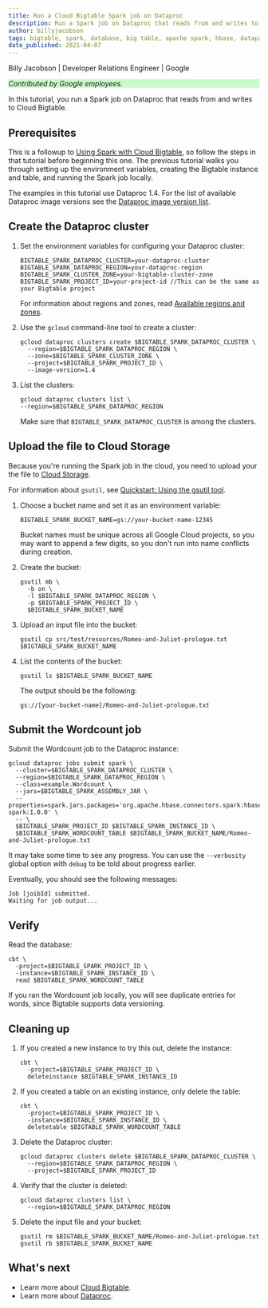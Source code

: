 ```yaml
---
title: Run a Cloud Bigtable Spark job on Dataproc 
description: Run a Spark job on Dataproc that reads from and writes to Cloud Bigtable.
author: billyjacobson
tags: bigtable, spark, database, big table, apache spark, hbase, dataproc
date_published: 2021-04-07
---
```


Billy Jacobson | Developer Relations Engineer | Google

<p style="background-color:#CAFACA;"><i>Contributed by Google employees.</i></p>

In this tutorial, you run a Spark job on Dataproc that reads from and writes to Cloud Bigtable.

## Prerequisites

This is a followup to [Using Spark with Cloud Bigtable](https://cloud.google.com/community/tutorials/bigtable-spark),
so follow the steps in that tutorial before beginning this one. The previous tutorial walks you through setting up the environment
variables, creating the Bigtable instance and table, and running the Spark job locally.

The examples in this tutorial use Dataproc 1.4. For the list of available Dataproc image versions see the
[Dataproc image version list](https://cloud.google.com/dataproc/docs/concepts/versioning/dataproc-versions).

## Create the Dataproc cluster

1.  Set the environment variables for configuring your Dataproc cluster:

        BIGTABLE_SPARK_DATAPROC_CLUSTER=your-dataproc-cluster
        BIGTABLE_SPARK_DATAPROC_REGION=your-dataproc-region
        BIGTABLE_SPARK_CLUSTER_ZONE=your-bigtable-cluster-zone
        BIGTABLE_SPARK_PROJECT_ID=your-project-id //This can be the same as your Bigtable project 

    For information about regions and zones, read [Available regions and zones](https://cloud.google.com/compute/docs/regions-zones#available).

1.  Use the `gcloud` command-line tool to create a cluster:

        gcloud dataproc clusters create $BIGTABLE_SPARK_DATAPROC_CLUSTER \
          --region=$BIGTABLE_SPARK_DATAPROC_REGION \
          --zone=$BIGTABLE_SPARK_CLUSTER_ZONE \
          --project=$BIGTABLE_SPARK_PROJECT_ID \
          --image-version=1.4

1.  List the clusters:

        gcloud dataproc clusters list \
        --region=$BIGTABLE_SPARK_DATAPROC_REGION

     Make sure that `BIGTABLE_SPARK_DATAPROC_CLUSTER` is among the clusters.

## Upload the file to Cloud Storage

Because you're running the Spark job in the cloud, you need to upload your the file to [Cloud Storage](https://cloud.google.com/storage).

For information about `gsutil`, see [Quickstart: Using the gsutil tool](https://cloud.google.com/storage/docs/quickstart-gsutil).

1.  Choose a bucket name and set it as an environment variable:
    
        BIGTABLE_SPARK_BUCKET_NAME=gs://your-bucket-name-12345
    
    Bucket names must be unique across all Google Cloud projects, so you may want to append a few digits, so you don't run into name conflicts during 
    creation.

1.  Create the bucket:

        gsutil mb \
          -b on \
          -l $BIGTABLE_SPARK_DATAPROC_REGION \
          -p $BIGTABLE_SPARK_PROJECT_ID \
          $BIGTABLE_SPARK_BUCKET_NAME

1.  Upload an input file into the bucket:

        gsutil cp src/test/resources/Romeo-and-Juliet-prologue.txt $BIGTABLE_SPARK_BUCKET_NAME

1.  List the contents of the bucket:

        gsutil ls $BIGTABLE_SPARK_BUCKET_NAME

    The output should be the following:

        gs://[your-bucket-name]/Romeo-and-Juliet-prologue.txt

## Submit the Wordcount job

Submit the Wordcount job to the Dataproc instance:

    gcloud dataproc jobs submit spark \
      --cluster=$BIGTABLE_SPARK_DATAPROC_CLUSTER \
      --region=$BIGTABLE_SPARK_DATAPROC_REGION \
      --class=example.Wordcount \
      --jars=$BIGTABLE_SPARK_ASSEMBLY_JAR \
      --properties=spark.jars.packages='org.apache.hbase.connectors.spark:hbase-spark:1.0.0' \
      -- \
      $BIGTABLE_SPARK_PROJECT_ID $BIGTABLE_SPARK_INSTANCE_ID \
      $BIGTABLE_SPARK_WORDCOUNT_TABLE $BIGTABLE_SPARK_BUCKET_NAME/Romeo-and-Juliet-prologue.txt

It may take some time to see any progress. You can use the `--verbosity` global option with `debug` to be told about progress earlier.

Eventually, you should see the following messages:

    Job [joibId] submitted.
    Waiting for job output...

## Verify

Read the database:

    cbt \
      -project=$BIGTABLE_SPARK_PROJECT_ID \
      -instance=$BIGTABLE_SPARK_INSTANCE_ID \
      read $BIGTABLE_SPARK_WORDCOUNT_TABLE

If you ran the Wordcount job locally, you will see duplicate entries for words, since Bigtable supports data versioning.

## Cleaning up

1.  If you created a new instance to try this out, delete the instance:

        cbt \
          -project=$BIGTABLE_SPARK_PROJECT_ID \
          deleteinstance $BIGTABLE_SPARK_INSTANCE_ID

1.  If you created a table on an existing instance, only delete the table:

        cbt \
          -project=$BIGTABLE_SPARK_PROJECT_ID \
          -instance=$BIGTABLE_SPARK_INSTANCE_ID \
          deletetable $BIGTABLE_SPARK_WORDCOUNT_TABLE

1.  Delete the Dataproc cluster:

        gcloud dataproc clusters delete $BIGTABLE_SPARK_DATAPROC_CLUSTER \
          --region=$BIGTABLE_SPARK_DATAPROC_REGION \
          --project=$BIGTABLE_SPARK_PROJECT_ID

1.  Verify that the cluster is deleted:

        gcloud dataproc clusters list \
          --region=$BIGTABLE_SPARK_DATAPROC_REGION

1.  Delete the input file and your bucket:

        gsutil rm $BIGTABLE_SPARK_BUCKET_NAME/Romeo-and-Juliet-prologue.txt
        gsutil rb $BIGTABLE_SPARK_BUCKET_NAME

## What's next

- Learn more about [Cloud Bigtable](https://cloud.google.com/bigtable/).
- Learn more about [Dataproc](https://cloud.google.com/dataproc).
